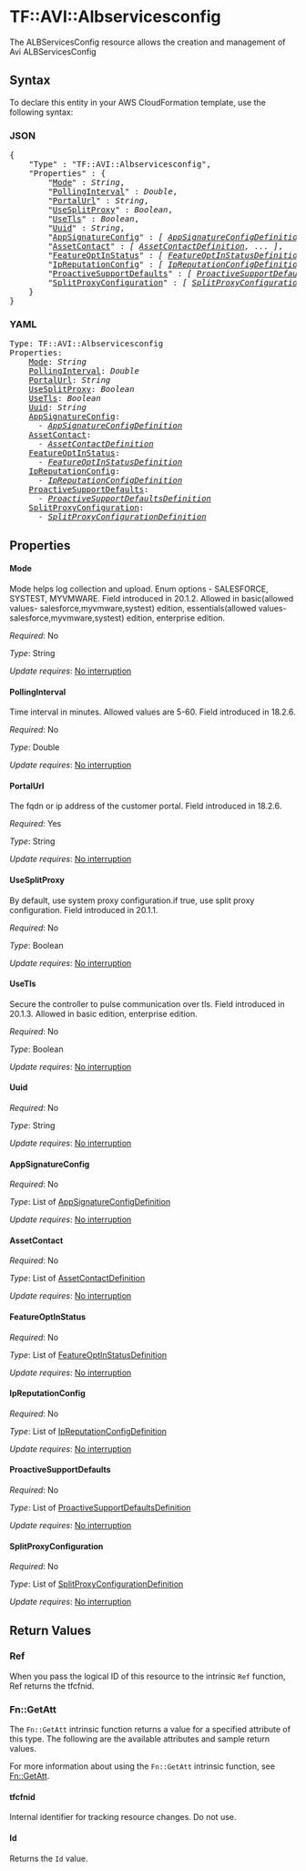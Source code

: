 # TF::AVI::Albservicesconfig

The ALBServicesConfig resource allows the creation and management of Avi ALBServicesConfig

## Syntax

To declare this entity in your AWS CloudFormation template, use the following syntax:

### JSON

<pre>
{
    "Type" : "TF::AVI::Albservicesconfig",
    "Properties" : {
        "<a href="#mode" title="Mode">Mode</a>" : <i>String</i>,
        "<a href="#pollinginterval" title="PollingInterval">PollingInterval</a>" : <i>Double</i>,
        "<a href="#portalurl" title="PortalUrl">PortalUrl</a>" : <i>String</i>,
        "<a href="#usesplitproxy" title="UseSplitProxy">UseSplitProxy</a>" : <i>Boolean</i>,
        "<a href="#usetls" title="UseTls">UseTls</a>" : <i>Boolean</i>,
        "<a href="#uuid" title="Uuid">Uuid</a>" : <i>String</i>,
        "<a href="#appsignatureconfig" title="AppSignatureConfig">AppSignatureConfig</a>" : <i>[ <a href="appsignatureconfigdefinition.md">AppSignatureConfigDefinition</a>, ... ]</i>,
        "<a href="#assetcontact" title="AssetContact">AssetContact</a>" : <i>[ <a href="assetcontactdefinition.md">AssetContactDefinition</a>, ... ]</i>,
        "<a href="#featureoptinstatus" title="FeatureOptInStatus">FeatureOptInStatus</a>" : <i>[ <a href="featureoptinstatusdefinition.md">FeatureOptInStatusDefinition</a>, ... ]</i>,
        "<a href="#ipreputationconfig" title="IpReputationConfig">IpReputationConfig</a>" : <i>[ <a href="ipreputationconfigdefinition.md">IpReputationConfigDefinition</a>, ... ]</i>,
        "<a href="#proactivesupportdefaults" title="ProactiveSupportDefaults">ProactiveSupportDefaults</a>" : <i>[ <a href="proactivesupportdefaultsdefinition.md">ProactiveSupportDefaultsDefinition</a>, ... ]</i>,
        "<a href="#splitproxyconfiguration" title="SplitProxyConfiguration">SplitProxyConfiguration</a>" : <i>[ <a href="splitproxyconfigurationdefinition.md">SplitProxyConfigurationDefinition</a>, ... ]</i>
    }
}
</pre>

### YAML

<pre>
Type: TF::AVI::Albservicesconfig
Properties:
    <a href="#mode" title="Mode">Mode</a>: <i>String</i>
    <a href="#pollinginterval" title="PollingInterval">PollingInterval</a>: <i>Double</i>
    <a href="#portalurl" title="PortalUrl">PortalUrl</a>: <i>String</i>
    <a href="#usesplitproxy" title="UseSplitProxy">UseSplitProxy</a>: <i>Boolean</i>
    <a href="#usetls" title="UseTls">UseTls</a>: <i>Boolean</i>
    <a href="#uuid" title="Uuid">Uuid</a>: <i>String</i>
    <a href="#appsignatureconfig" title="AppSignatureConfig">AppSignatureConfig</a>: <i>
      - <a href="appsignatureconfigdefinition.md">AppSignatureConfigDefinition</a></i>
    <a href="#assetcontact" title="AssetContact">AssetContact</a>: <i>
      - <a href="assetcontactdefinition.md">AssetContactDefinition</a></i>
    <a href="#featureoptinstatus" title="FeatureOptInStatus">FeatureOptInStatus</a>: <i>
      - <a href="featureoptinstatusdefinition.md">FeatureOptInStatusDefinition</a></i>
    <a href="#ipreputationconfig" title="IpReputationConfig">IpReputationConfig</a>: <i>
      - <a href="ipreputationconfigdefinition.md">IpReputationConfigDefinition</a></i>
    <a href="#proactivesupportdefaults" title="ProactiveSupportDefaults">ProactiveSupportDefaults</a>: <i>
      - <a href="proactivesupportdefaultsdefinition.md">ProactiveSupportDefaultsDefinition</a></i>
    <a href="#splitproxyconfiguration" title="SplitProxyConfiguration">SplitProxyConfiguration</a>: <i>
      - <a href="splitproxyconfigurationdefinition.md">SplitProxyConfigurationDefinition</a></i>
</pre>

## Properties

#### Mode

Mode helps log collection and upload. Enum options - SALESFORCE, SYSTEST, MYVMWARE. Field introduced in 20.1.2. Allowed in basic(allowed values- salesforce,myvmware,systest) edition, essentials(allowed values- salesforce,myvmware,systest) edition, enterprise edition.

_Required_: No

_Type_: String

_Update requires_: [No interruption](https://docs.aws.amazon.com/AWSCloudFormation/latest/UserGuide/using-cfn-updating-stacks-update-behaviors.html#update-no-interrupt)

#### PollingInterval

Time interval in minutes. Allowed values are 5-60. Field introduced in 18.2.6.

_Required_: No

_Type_: Double

_Update requires_: [No interruption](https://docs.aws.amazon.com/AWSCloudFormation/latest/UserGuide/using-cfn-updating-stacks-update-behaviors.html#update-no-interrupt)

#### PortalUrl

The fqdn or ip address of the customer portal. Field introduced in 18.2.6.

_Required_: Yes

_Type_: String

_Update requires_: [No interruption](https://docs.aws.amazon.com/AWSCloudFormation/latest/UserGuide/using-cfn-updating-stacks-update-behaviors.html#update-no-interrupt)

#### UseSplitProxy

By default, use system proxy configuration.if true, use split proxy configuration. Field introduced in 20.1.1.

_Required_: No

_Type_: Boolean

_Update requires_: [No interruption](https://docs.aws.amazon.com/AWSCloudFormation/latest/UserGuide/using-cfn-updating-stacks-update-behaviors.html#update-no-interrupt)

#### UseTls

Secure the controller to pulse communication over tls. Field introduced in 20.1.3. Allowed in basic edition, enterprise edition.

_Required_: No

_Type_: Boolean

_Update requires_: [No interruption](https://docs.aws.amazon.com/AWSCloudFormation/latest/UserGuide/using-cfn-updating-stacks-update-behaviors.html#update-no-interrupt)

#### Uuid

_Required_: No

_Type_: String

_Update requires_: [No interruption](https://docs.aws.amazon.com/AWSCloudFormation/latest/UserGuide/using-cfn-updating-stacks-update-behaviors.html#update-no-interrupt)

#### AppSignatureConfig

_Required_: No

_Type_: List of <a href="appsignatureconfigdefinition.md">AppSignatureConfigDefinition</a>

_Update requires_: [No interruption](https://docs.aws.amazon.com/AWSCloudFormation/latest/UserGuide/using-cfn-updating-stacks-update-behaviors.html#update-no-interrupt)

#### AssetContact

_Required_: No

_Type_: List of <a href="assetcontactdefinition.md">AssetContactDefinition</a>

_Update requires_: [No interruption](https://docs.aws.amazon.com/AWSCloudFormation/latest/UserGuide/using-cfn-updating-stacks-update-behaviors.html#update-no-interrupt)

#### FeatureOptInStatus

_Required_: No

_Type_: List of <a href="featureoptinstatusdefinition.md">FeatureOptInStatusDefinition</a>

_Update requires_: [No interruption](https://docs.aws.amazon.com/AWSCloudFormation/latest/UserGuide/using-cfn-updating-stacks-update-behaviors.html#update-no-interrupt)

#### IpReputationConfig

_Required_: No

_Type_: List of <a href="ipreputationconfigdefinition.md">IpReputationConfigDefinition</a>

_Update requires_: [No interruption](https://docs.aws.amazon.com/AWSCloudFormation/latest/UserGuide/using-cfn-updating-stacks-update-behaviors.html#update-no-interrupt)

#### ProactiveSupportDefaults

_Required_: No

_Type_: List of <a href="proactivesupportdefaultsdefinition.md">ProactiveSupportDefaultsDefinition</a>

_Update requires_: [No interruption](https://docs.aws.amazon.com/AWSCloudFormation/latest/UserGuide/using-cfn-updating-stacks-update-behaviors.html#update-no-interrupt)

#### SplitProxyConfiguration

_Required_: No

_Type_: List of <a href="splitproxyconfigurationdefinition.md">SplitProxyConfigurationDefinition</a>

_Update requires_: [No interruption](https://docs.aws.amazon.com/AWSCloudFormation/latest/UserGuide/using-cfn-updating-stacks-update-behaviors.html#update-no-interrupt)

## Return Values

### Ref

When you pass the logical ID of this resource to the intrinsic `Ref` function, Ref returns the tfcfnid.

### Fn::GetAtt

The `Fn::GetAtt` intrinsic function returns a value for a specified attribute of this type. The following are the available attributes and sample return values.

For more information about using the `Fn::GetAtt` intrinsic function, see [Fn::GetAtt](https://docs.aws.amazon.com/AWSCloudFormation/latest/UserGuide/intrinsic-function-reference-getatt.html).

#### tfcfnid

Internal identifier for tracking resource changes. Do not use.

#### Id

Returns the <code>Id</code> value.

